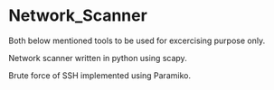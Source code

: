# Network_Scanner

Both below mentioned tools to be used for excercising purpose only.

Network scanner written in python using scapy.

Brute force of SSH implemented using Paramiko.


